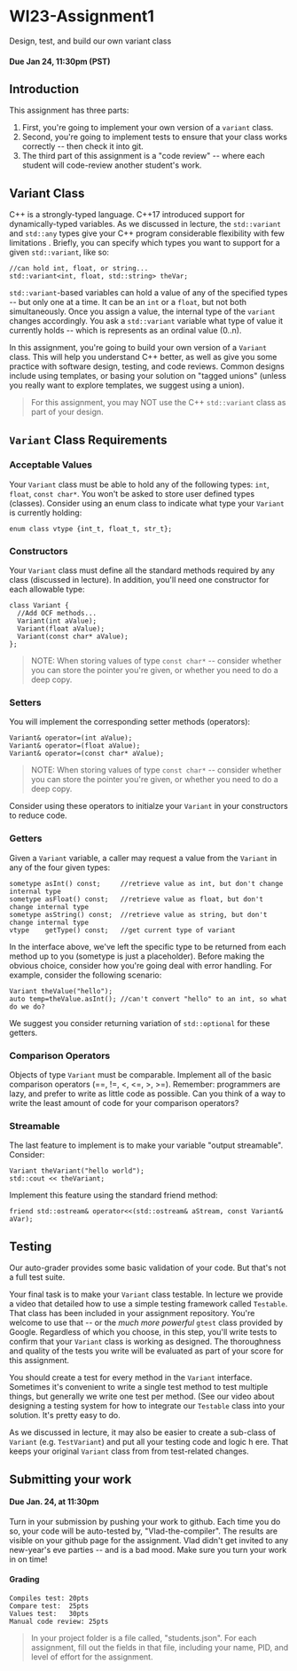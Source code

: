 # WI23-Assignment1
Design, test, and build our own variant class
#### Due Jan 24, 11:30pm (PST)

## Introduction

This assignment has three parts:

1. First, you're going to implement your own version of a `variant` class.
2. Second, you're going to implement tests to ensure that your class works correctly -- then check it into git.
3. The third part of this assignment is a "code review" -- where each student will code-review another student's work.

## Variant Class

C++ is a strongly-typed language. C++17 introduced support for dynamically-typed variables. As we discussed in lecture, the `std::variant` and `std::any` types give your C++ program considerable flexibility with few limitations . Briefly, you can specify which types you want to support for a given `std::variant`, like so:

```
//can hold int, float, or string...
std::variant<int, float, std::string> theVar;  
```
`std::variant`-based variables can hold a value of any of the specified types -- but only one at a time. It can be an `int` or a `float`, but not both simultaneously. Once you assign a value, the internal type of the `variant` changes accordingly. You ask a `std::variant` variable what type of value it currently holds -- which is represents as an ordinal value (0..n).

In this assignment, you're going to build your own version of a `Variant` class. This will help you understand C++ better, as well as give you some practice with software design, testing, and code reviews.  Common designs include using templates, or basing your solution on "tagged unions" (unless you really want to explore templates, we suggest using a union).

> For this assignment, you may NOT use the C++ `std::variant` class as part of your design.

## `Variant` Class Requirements

### Acceptable Values

Your `Variant` class must be able to hold any of the following types: `int`, `float`, `const char*`.  You won't be asked to store user defined types (classes).  Consider using an enum class to indicate what type your `Variant` is currently holding:

```
enum class vtype {int_t, float_t, str_t};
```

### Constructors

Your `Variant` class must define all the standard methods required by any class (discussed in lecture). In addition, you'll need one constructor for each allowable type:

```
class Variant {
  //Add OCF methods...
  Variant(int aValue);
  Variant(float aValue);
  Variant(const char* aValue);
};
```

> NOTE: When storing values of type `const char*` -- consider whether you can store the pointer you're given, or whether you need to do a deep copy.

### Setters

You will implement the corresponding setter methods (operators):
```
Variant& operator=(int aValue);
Variant& operator=(float aValue);
Variant& operator=(const char* aValue);
```
> NOTE: When storing values of type `const char*` -- consider whether you can store the pointer you're given, or whether you need to do a deep copy.

Consider using these operators to initialze your `Variant` in your constructors to reduce code.

### Getters

Given a `Variant` variable, a caller may request a value from the `Variant` in any of the four given types:

```
sometype asInt() const;     //retrieve value as int, but don't change internal type
sometype asFloat() const;   //retrieve value as float, but don't change internal type
sometype asString() const;  //retrieve value as string, but don't change internal type
vtype    getType() const;   //get current type of variant
```

In the interface above, we've left the specific type to be returned from each method up to you (sometype is just a placeholder).  Before making the obvious choice, consider how you're going deal with error handling. For example, consider the following scenario:

```
Variant theValue("hello");
auto temp=theValue.asInt(); //can't convert "hello" to an int, so what do we do?
```

We suggest you consider returning variation of `std::optional` for these getters.

### Comparison Operators

Objects of type `Variant` must be comparable. Implement all of the basic comparison operators (==, !=, <, <=, >, >=). Remember: programmers are lazy, and prefer to write as little code as possible. Can you think of a way to write the least amount of code for your comparison operators?

### Streamable

The last feature to implement is to make your variable "output streamable".  Consider:

```
Variant theVariant("hello world");
std::cout << theVariant;
```

Implement this feature using the standard friend method:

```
friend std::ostream& operator<<(std::ostream& aStream, const Variant& aVar);
```

## Testing

Our auto-grader provides some basic validation of your code.  But that's not a full test suite.

Your final task is to make your `Variant` class testable. In lecture we provide a video that detailed how to use a simple testing framework called `Testable`. That class has been included in your assignment repository.  You're welcome to use that -- or the _much more powerful_ `gtest` class provided by Google.  Regardless of which you choose, in this step, you'll write tests to confirm that your `Variant` class is working as designed. The thoroughness and quality of the tests you write will be evaluated as part of your score for this assignment.

You should create a test for every method in the `Variant` interface. Sometimes it's convenient to write a single test method to test multiple things, but generally we write one test per method. (See our video about designing a testing system for how to integrate our `Testable` class into your solution. It's pretty easy to do.

As we discussed in lecture, it may also be easier to create a sub-class of `Variant` (e.g. `TestVariant`) and put all your testing code and logic h ere. That keeps your original `Variant` class from from test-related changes.

## Submitting your work
#### Due Jan. 24, at 11:30pm

Turn in your submission by pushing your work to github. Each time you do so, your code will be auto-tested by, "Vlad-the-compiler". The results are visible on your github page for the assignment. Vlad didn't get invited to any new-year's eve parties -- and is a bad mood. Make sure you turn your work in on time!

#### Grading
```
Compiles test: 20pts
Compare test:  25pts
Values test:   30pts
Manual code review: 25pts
```

> In your project folder is a file called, "students.json". For each assignment, fill out the fields in that file, including your name, PID, and level of effort for the assignment. 





